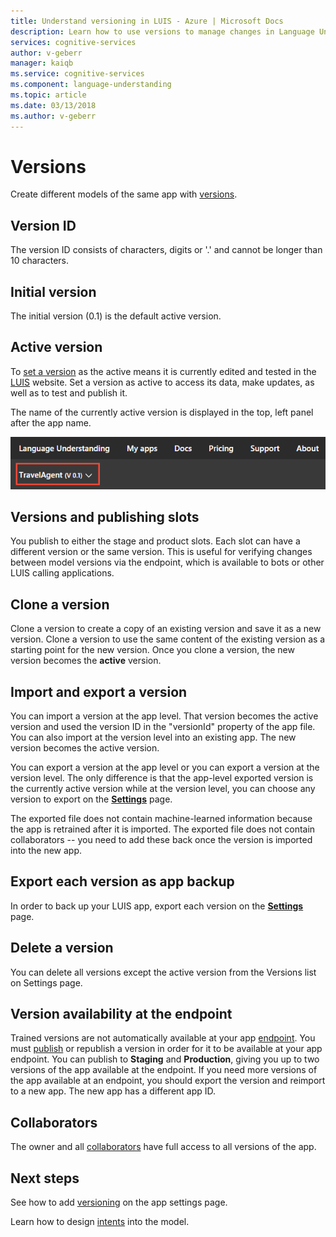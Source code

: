 ```yaml
---
title: Understand versioning in LUIS - Azure | Microsoft Docs
description: Learn how to use versions to manage changes in Language Understanding (LUIS)
services: cognitive-services
author: v-geberr
manager: kaiqb
ms.service: cognitive-services
ms.component: language-understanding
ms.topic: article
ms.date: 03/13/2018
ms.author: v-geberr
---
```


# Versions
Create different models of the same app with [versions](luis-how-to-manage-versions.md). 

## Version ID
The version ID consists of characters, digits or '.' and cannot be longer than 10 characters.

## Initial version
The initial version (0.1) is the default active version. 

## Active version
To [set a version](luis-how-to-manage-versions.md#set-active-version) as the active means it is currently edited and tested in the [LUIS][LUIS] website. Set a version as active to access its data, make updates, as well as to test and publish it.

The name of the currently active version is displayed in the top, left panel after the app name. 

[ ![Change active version](./media/luis-concept-version/version-in-nav-bar-inline.png) ](./media/luis-concept-version/version-in-nav-bar-expanded.png#lightbox)

## Versions and publishing slots
You publish to either the stage and product slots. Each slot can have a different version or the same version. This is useful for verifying changes between model versions via the endpoint, which is available to bots or other LUIS calling applications. 

## Clone a version
Clone a version to create a copy of an existing version and save it as a new version. Clone a version to use the same content of the existing version as a starting point for the new version. Once you clone a version, the new version becomes the **active** version. 

## Import and export a version
You can import a version at the app level. That version becomes the active version and used the version ID in the "versionId" property of the app file. You can also import at the version level into an existing app. The new version becomes the active version. 

You can export a version at the app level or you can export a version at the version level. The only difference is that the app-level exported version is the currently active version while at the version level, you can choose any version to export on the **[Settings](luis-how-to-manage-versions.md)** page. 

The exported file does not contain machine-learned information because the app is retrained after it is imported. The exported file does not contain collaborators -- you need to add these back once the version is imported into the new app.

## Export each version as app backup
In order to back up your LUIS app, export each version on the **[Settings](luis-how-to-manage-versions.md)** page.

## Delete a version
You can delete all versions except the active version from the Versions list on Settings page. 

## Version availability at the endpoint
Trained versions are not automatically available at your app [endpoint](luis-glossary.md#endpoint). You must [publish](luis-how-to-publish-app.md) or republish a version in order for it to be available at your app endpoint. You can publish to **Staging** and **Production**, giving you up to two versions of the app available at the endpoint. If you need more versions of the app available at an endpoint, you should export the version and reimport to a new app. The new app has a different app ID.

## Collaborators
The owner and all [collaborators](luis-how-to-collaborate.md) have full access to all versions of the app.

## Next steps

See how to add [versioning](luis-how-to-manage-versions.md) on the app settings page. 

Learn how to design [intents](luis-concept-intent.md) into the model.

[LUIS]: https://docs.microsoft.com/azure/cognitive-services/luis/luis-reference-regions
